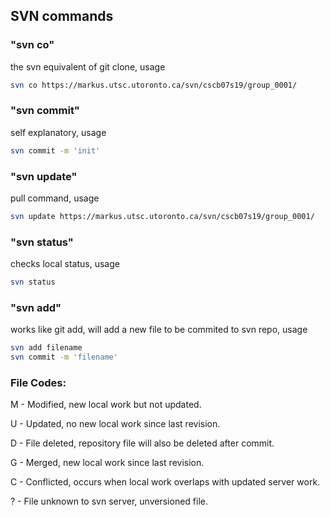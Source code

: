 ## SVN commands

### "svn co"

the svn equivalent of git clone, usage

```bash
svn co https://markus.utsc.utoronto.ca/svn/cscb07s19/group_0001/
```

### "svn commit"

self explanatory, usage

```bash
svn commit -m 'init'
```

### "svn update"

pull command, usage


```bash
svn update https://markus.utsc.utoronto.ca/svn/cscb07s19/group_0001/
```

### "svn status"

checks local status, usage

```bash
svn status
```

### "svn add"

works like git add, will add a new file to be commited to svn repo, usage

```bash
svn add filename
svn commit -m 'filename'
```


### File Codes:

M - Modified, new local work but not updated.

U - Updated, no new local work since last revision.

D - File deleted, repository file will also be deleted after commit.

G - Merged, new local work since last revision.

C - Conflicted, occurs when local work overlaps with updated server work. 

? - File unknown to svn server, unversioned file.
